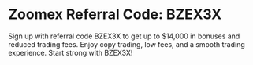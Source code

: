#  Zoomex Referral Code: BZEX3X
Sign up with referral code BZEX3X to get up to $14,000 in bonuses and reduced trading fees. Enjoy copy trading, low fees, and a smooth trading experience. Start strong with BZEX3X!
